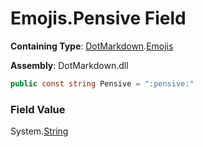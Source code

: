# Emojis\.Pensive Field

**Containing Type**: [DotMarkdown](../../README.md)\.[Emojis](../README.md)

**Assembly**: DotMarkdown\.dll

```csharp
public const string Pensive = ":pensive:"
```

### Field Value

System\.[String](https://docs.microsoft.com/en-us/dotnet/api/system.string)